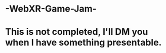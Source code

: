 # -WebXR-Game-Jam-
<h1> This is not completed, I'll DM you when I have something presentable. </h1>
